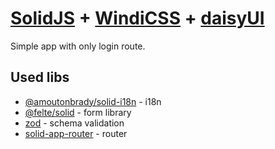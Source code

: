 # [SolidJS](https://www.solidjs.com/) + [WindiCSS](https://windicss.org/) + [daisyUI](https://daisyui.com/)

Simple app with only login route.

## Used libs

- [@amoutonbrady/solid-i18n](https://github.com/amoutonbrady/solid-i18n) - i18n
- [@felte/solid](https://felte.dev/) - form library
- [zod](https://github.com/colinhacks/zod) - schema validation
- [solid-app-router](https://github.com/solidjs/solid-app-router) - router

